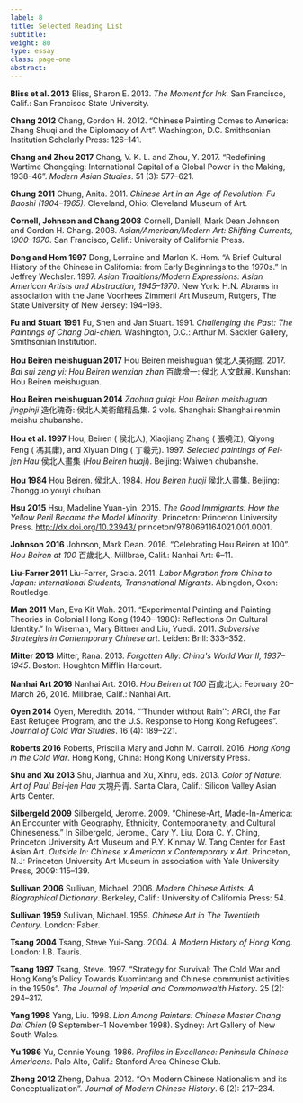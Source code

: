 ```yaml
---
label: 8
title: Selected Reading List
subtitle:
weight: 80
type: essay
class: page-one
abstract:
---
```

**Bliss et al. 2013**
Bliss, Sharon E. 2013. *The Moment for Ink.* San Francisco, Calif.: San Francisco State University.

**Chang 2012**
Chang, Gordon H. 2012. “Chinese Painting Comes to America: Zhang Shuqi and the Diplomacy
of Art”. Washington, D.C. Smithsonian Institution Scholarly Press: 126–141.

**Chang and Zhou 2017**
Chang, V. K. L. and Zhou, Y. 2017. “Redefining Wartime Chongqing: International Capital of a
Global Power in the Making, 1938–46”. *Modern Asian Studies*. 51 (3): 577–621.

**Chung 2011**
Chung, Anita. 2011. *Chinese Art in an Age of Revolution: Fu Baoshi (1904–1965)*. Cleveland, Ohio:
Cleveland Museum of Art.

**Cornell, Johnson and Chang 2008**
Cornell, Daniell, Mark Dean Johnson and Gordon H. Chang. 2008. *Asian/American/Modern Art:
Shifting Currents, 1900–1970*. San Francisco, Calif.: University of California Press.

**Dong and Hom 1997**
Dong, Lorraine and Marlon K. Hom. “A Brief Cultural History of the Chinese in California: from
Early Beginnings to the 1970s.” In Jeffrey Wechsler. 1997. *Asian Traditions/Modern Expressions: Asian
American Artists and Abstraction, 1945–1970*. New York: H.N. Abrams in association with the Jane
Voorhees Zimmerli Art Museum, Rutgers, The State University of New Jersey: 194–198.

**Fu and Stuart 1991**
Fu, Shen and Jan Stuart. 1991. *Challenging the Past: The Paintings of Chang Dai-chien*. Washington,
D.C.: Arthur M. Sackler Gallery, Smithsonian Institution.

**Hou Beiren meishuguan 2017**
Hou Beiren meishuguan 侯北人美術館. 2017. *Bai sui zeng yi: Hou Beiren wenxian zhan* 百歲增一: 侯北
人文獻展. Kunshan: Hou Beiren meishuguan.

**Hou Beiren meishuguan 2014**
*Zaohua guiqi: Hou Beiren meishuguan jingpinji* 造化瑰奇: 侯北人美術館精品集. 2 vols. Shanghai:
Shanghai renmin meishu chubanshe.

**Hou et al. 1997**
Hou, Beiren ( 侯北人), Xiaojiang Zhang ( 張嘵江), Qiyong Feng ( 馮其庸), and Xiyuan Ding ( 丁羲元).
1997. *Selected paintings of Pei-jen Hau* 侯北人畫集 (*Hou Beiren huaji*). Beijing: Waiwen chubanshe.

**Hou 1984**
Hou Beiren. 侯北人. 1984. *Hou Beiren huaji* 侯北人畫集. Beijing: Zhongguo youyi chuban.

**Hsu 2015**
Hsu, Madeline Yuan-yin. 2015. *The Good Immigrants: How the Yellow Peril Became the
Model Minority*. Princeton: Princeton University Press. http://dx.doi.org/10.23943/
princeton/9780691164021.001.0001.

**Johnson 2016**
Johnson, Mark Dean. 2016. “Celebrating Hou Beiren at 100”. *Hou Beiren at 100* 百歲北人.
Millbrae, Calif.: Nanhai Art: 6–11.

**Liu-Farrer 2011**
Liu-Farrer, Gracia. 2011. *Labor Migration from China to Japan: International Students, Transnational
Migrants*. Abingdon, Oxon: Routledge.

**Man 2011**
Man, Eva Kit Wah. 2011. “Experimental Painting and Painting Theories in Colonial Hong Kong (1940–
1980): Reflections On Cultural Identity.” In Wiseman, Mary Bittner and Liu, Yuedi. 2011. *Subversive
Strategies in Contemporary Chinese art*. Leiden: Brill: 333–352.

**Mitter 2013**
Mitter, Rana. 2013. *Forgotten Ally: China's World War II, 1937–1945*. Boston: Houghton Mifflin Harcourt.

**Nanhai Art 2016**
Nanhai Art. 2016. *Hou Beiren at 100* 百歲北人: February 20–March 26, 2016. Millbrae, Calif.: Nanhai Art.

**Oyen 2014**
Oyen, Meredith. 2014. “‘Thunder without Rain’”: ARCI, the Far East Refugee Program, and the U.S.
Response to Hong Kong Refugees”. *Journal of Cold War Studies*. 16 (4): 189–221.

**Roberts 2016**
Roberts, Priscilla Mary and John M. Carroll. 2016. *Hong Kong in the Cold War*. Hong Kong, China:
Hong Kong University Press.

**Shu and Xu 2013**
Shu, Jianhua and Xu, Xinru, eds. 2013. *Color of Nature: Art of Paul Bei-jen Hau* 大塊丹青. Santa Clara,
Calif.: Silicon Valley Asian Arts Center.

**Silbergeld 2009**
Silbergeld, Jerome. 2009. “Chinese-Art, Made-In-America: An Encounter with Geography, Ethnicity,
Contemporaneity, and Cultural Chineseness.” In Silbergeld, Jerome., Cary Y. Liu, Dora C. Y. Ching,
Princeton University Art Museum and P.Y. Kinmay W. Tang Center for East Asian Art. *Outside
In: Chinese x American x Contemporary x Art*. Princeton, N.J: Princeton University Art Museum in
association with Yale University Press, 2009: 115–139.

**Sullivan 2006**
Sullivan, Michael. 2006. *Modern Chinese Artists: A Biographical Dictionary*. Berkeley, Calif.: University
of California Press: 54.

**Sullivan 1959**
Sullivan, Michael. 1959. *Chinese Art in The Twentieth Century*. London: Faber.

**Tsang 2004**
Tsang, Steve Yui-Sang. 2004. *A Modern History of Hong Kong*. London: I.B. Tauris.

**Tsang 1997**
Tsang, Steve. 1997. “Strategy for Survival: The Cold War and Hong Kong’s Policy Towards
Kuomintang and Chinese communist activities in the 1950s”. *The Journal of Imperial and
Commonwealth History*. 25 (2): 294–317.

**Yang 1998**
Yang, Liu. 1998. *Lion Among Painters: Chinese Master Chang Dai Chien* (9 September–1 November 1998).
Sydney: Art Gallery of New South Wales.

**Yu 1986**
Yu, Connie Young. 1986. *Profiles in Excellence: Peninsula Chinese Americans*. Palo Alto, Calif.:
Stanford Area Chinese Club.

**Zheng 2012**
Zheng, Dahua. 2012. “On Modern Chinese Nationalism and its Conceptualization”.
*Journal of Modern Chinese History*. 6 (2): 217–234.
